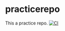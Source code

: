 # practicerepo
This a practice repo.
[![CI](https://github.com/bserrato7900/practicerepo/actions/workflows/main.yml/badge.svg)](https://github.com/bserrato7900/practicerepo/actions/workflows/main.yml)
